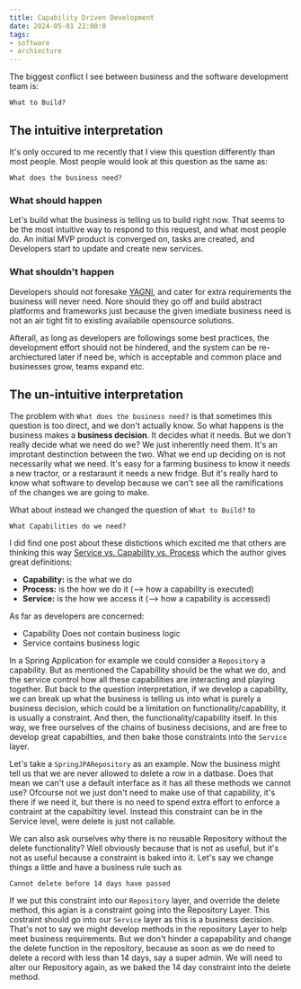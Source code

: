 ```yaml
---
title: Capability Driven Development
date: 2024-05-01 22:00:0
tags:
- software
- archiecture
--- 
```



The biggest conflict I see between business and the software development team is: 
```text
What to Build?
```

## The intuitive interpretation

It's only occured to me recently that I view this question differently than most people. Most people would look at this question as the same as:

```text
What does the business need?
```

### What should happen
Let's build what the business is telling us to build right now. That seems to be the most intuitive way to respond to this request, and what most people do. An initial MVP product is converged on, tasks are created, and Developers start to update and create new services.

### What shouldn't happen
Developers should not foresake [YAGNI](https://en.wikipedia.org/wiki/You_aren%27t_gonna_need_it), and cater for extra requirements the business will never need. Nore should they go off and build abstract platforms and frameworks just because the given imediate business need is not an air tight fit to existing availabile opensource solutions.

Afterall, as long as developers are followings some best practices, the development effort should not be hindered, and the system can be re-archiectured later if need be, which is acceptable and common place and businesses grow, teams expand etc.


## The un-intuitive interpretation

The problem with `What does the business need?` is that sometimes this question is too direct, and we don't actually know. So what happens is the business makes a **business decision**. It decides what it needs. But we don't really decide what we need do we? We just inherently need them. It's an improtant destinction between the two. What we end up deciding on is not necessarily what we need. It's easy for a farming business to know it needs a new tractor, or a restaraunt it needs a new fridge. But it's really hard to know what software to develop because we can't see all the ramifications of the changes we are going to make.

What about instead we changed the question of `What to Build?` to
```text
What Capabilities do we need?
```

I did find one post about these distictions which excited me that others are thinking this way [Service vs. Capability vs. Process](https://www.linkedin.com/pulse/service-vs-capability-process-daniel-dekkers/
) which the author gives great definitions:

 - **Capability:** is the what we do
 - **Process:** is the how we do it (--> how a capability is executed)
 - **Service:** is the how we access it (--> how a capability is accessed)

As far as developers are concerned:
 - Capability Does not contain business logic
 - Service contains business logic

In a Spring Application for example we could consider a `Repository` a capability. But as mentioned the Capabillity should be the what we do, and the service control how all these capabilities are interacting and playing together. But back to the question interpretation, if we develop a capability, we can break up what the business is telling us into what is purely a business decision, which could be a limitation on functionality/capability, it is usually a constraint. And then, the functionality/capability itself. In this way, we free ourselves of the chains of business decisions, and are free to develop great capabilties, and then bake those constraints into the `Service` layer.

Let's take a `SpringJPARepository` as an example. Now the business might tell us that we are never allowed to delete a row in a datbase. Does that mean we can't use a default interface as it has all these methods we cannot use? Ofcourse not we just don't need to make use of that capability, it's there if we need it, but there is no need to spend extra effort to enforce a contraint at the capabiltity level. Instead this constraint can be in the Service level, were delete is just not callable.

We can also ask ourselves why there is no reusable Repository without the delete functionality? Well obviously because that is not as useful, but it's not as useful because a constraint is baked into it. Let's say we change things a little and have a business rule such as 
```text
Cannot delete before 14 days have passed
```
If we put this constraint into our `Repository` layer, and override the delete method, this agian is a constraint going into the Repository Layer. This costraint should go into our `Service` layer as this is a business decision. That's not to say we might develop methods in the repository Layer to help meet business requirements. But we don't hinder a capapability and change the delete function in the repository, because as soon as we do need to delete a record with less than 14 days, say a super admin. We will need to alter our Repository again, as we baked the 14 day constraint into the delete method.



